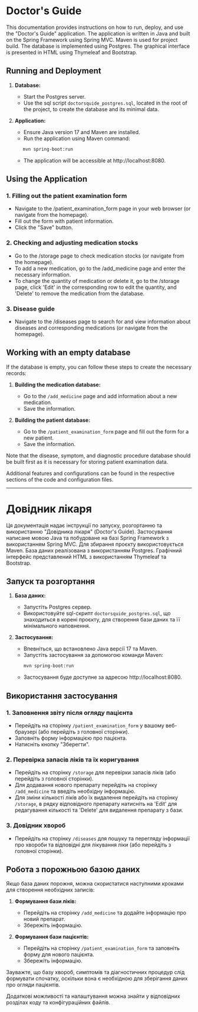 # Doctor's Guide

This documentation provides instructions on how to run, deploy, and use the "Doctor's Guide" application. The application is written in Java and built on the Spring Framework using Spring MVC. Maven is used for project build. The database is implemented using Postgres. The graphical interface is presented in HTML using Thymeleaf and Bootstrap.

## Running and Deployment

1. **Database:**
      - Start the Postgres server.
      - Use the sql script `doctorsquide_postgres.sql`, located in the root of the project, to create the database and its minimal data.

2. **Application:**
      - Ensure Java version 17 and Maven are installed.
      - Run the application using Maven command:
      ```bash
         mvn spring-boot:run
      ```
      - The application will be accessible at http://localhost:8080.
      
## Using the Application

### 1. Filling out the patient examination form
   - Navigate to the /patient_examination_form page in your web browser (or navigate from the homepage).
   - Fill out the form with patient information.
   - Click the "Save" button.
### 2. Checking and adjusting medication stocks
   - Go to the /storage page to check medication stocks (or navigate from the homepage).
   - To add a new medication, go to the /add_medicine page and enter the necessary information.
   - To change the quantity of medication or delete it, go to the /storage page, click 'Edit' in the corresponding row to edit the quantity, and 'Delete' to remove the medication from the database.
### 3. Disease guide
   - Navigate to the /diseases page to search for and view information about diseases and corresponding medications (or navigate from the homepage).

## Working with an empty database

If the database is empty, you can follow these steps to create the necessary records:

1. **Building the medication database:**
   - Go to the `/add_medicine` page and add information about a new medication.
   - Save the information.

2. **Building the patient database:**
   - Go to the `/patient_examination_form` page and fill out the form for a new patient.
   - Save the information.

Note that the disease, symptom, and diagnostic procedure database should be built first as it is necessary for storing patient examination data.

Additional features and configurations can be found in the respective sections of the code and configuration files.

***

# Довідник лікаря

Ця документація надає інструкції по запуску, розгортанню та використанню "Довідника лікаря" (Doctor's Guide). 
Застосування написане мовою Java та побудоване на базі Spring Framework з використанням Spring MVC. 
Для збирання проєкту використовується Maven. База даних реалізована з використанням Postgres. 
Графічний інтерфейс представлений HTML з використанням Thymeleaf та Bootstrap.

## Запуск та розгортання

1. **База даних:**
    - Запустіть Postgres сервер.
    - Використовуйте sql-скрипт `doctorsquide_postgres.sql`, що знаходиться в корені проєкту, для створення бази даних та її мінімального наповнення.

2. **Застосування:**
    - Впевніться, що встановлено Java версії 17 та Maven.
    - Запустіть застосування за допомогою команди Maven:
      ```bash
      mvn spring-boot:run
      ```
    - Застосування буде доступне за адресою http://localhost:8080.

## Використання застосування

### 1. Заповнення звіту після огляду пацієнта
- Перейдіть на сторінку `/patient_examination_form` у вашому веб-браузері (або перейдіть з головної сторінки).
- Заповніть форму інформацією про пацієнта.
- Натисніть кнопку "Зберегти".

### 2. Перевірка запасів ліків та їх коригування
- Перейдіть на сторінку `/storage` для перевірки запасів ліків (або перейдіть з головної сторінки).
- Для додавання нового препарату перейдіть на сторінку `/add_medicine` та введіть необхідну інформацію.
- Для зміни кількості ліків або їх видалення перейдіть на сторінку `/storage`, в рядку відповідного препарату 
натисніть на 'Edit' для редагування кількості та 'Delete' для видалення препарату з бази.

### 3. Довідник хвороб
- Перейдіть на сторінку `/diseases` для пошуку та перегляду інформації про хвороби та відповідні 
для лікування ліки (або перейдіть з головної сторінки).

## Робота з порожньою базою даних

Якщо база даних порожня, можна скористатися наступними кроками для створення необхідних записів:

1. **Формування бази ліків:**
    - Перейдіть на сторінку `/add_medicine` та додайте інформацію про новий препарат.
    - Збережіть інформацію.

2. **Формування бази пацієнтів:**
    - Перейдіть на сторінку `/patient_examination_form` та заповніть форму для нового пацієнта.
    - Збережіть інформацію.

Зауважте, що базу хвороб, симптомів та діагностичних процедур слід формувати спочатку, оскільки вона є необхідною для зберігання даних про огляди пацієнтів.

Додаткові можливості та налаштування можна знайти у відповідних розділах коду та конфігураційних файлів.